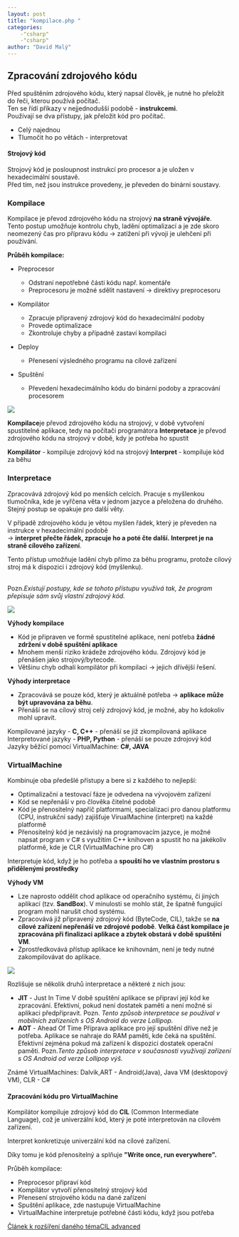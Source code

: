 ```yaml
---
layout: post
title: "kompilace.php "
categories:
    -"csharp"
    -"csharp"
author: "David Malý"
--- 
```



## Zpracování zdrojového kódu



Před spuštěním zdrojového kódu, který napsal člověk, je nutné ho přeložit do řeči, kterou používá počítač.
<br> Ten se řídí příkazy v nejjednodušší podobě - **instrukcemi**.
<br>Používají se dva přístupy, jak přeložit kód pro počítač.


- Celý najednou
- Tlumočit ho po větách - interpretovat


#### Strojový kód


Strojový kód je posloupnost instrukcí pro procesor a je uložen v hexadecimální soustavě.
<br>Před tím, než jsou instrukce provedeny, je převeden do binární soustavy.


###  Kompilace


Kompilace je převod zdrojového kódu na strojový **na straně vývojáře**.
<br>Tento postup umožňuje kontrolu chyb, ladění optimalizací a je zde skoro neomezený čas pro přípravu kódu -> zatížení při vývoji je ulehčení při používání.



**Průběh kompilace:**


- Preprocesor	
  - Odstraní nepotřebné části kódu např. komentáře
  - Preprocesoru je možné sdělit nastavení -> direktivy preprocesoru
- Kompilátor	
  - Zpracuje připravený zdrojový kód do hexadecimální podoby
  - Provede optimalizace
  - Zkontroluje chyby a případně zastaví kompilaci
- Deploy	
  - Přenesení výsledného programu na cílové zařízení
- Spuštění	
  - Převedení hexadecimálního kódu do binární podoby a zpracování procesorem

![](images/hexToBin.png)

**Kompilace**je převod zdrojového kódu na strojový, v době vytvoření spustitelné aplikace, tedy na počítači programátora 
**Interpretace** je převod zdrojového kódu na strojový v době, kdy je potřeba ho spustit<br>



**Kompilátor** - kompiluje zdrojový kód na strojový
**Interpret** - kompiluje kód za běhu<br>


### Interpretace


Zpracovává zdrojový kód po menších celcích. Pracuje s myšlenkou tlumočníka, kde je vyřčena věta v jednom jazyce a přeložena do druhého. Stejný postup se opakuje pro další věty.



V případě zdrojového kódu je větou myšlen řádek, který je převeden na instrukce v hexadecimální podobě 
<br>-> **interpret přečte řádek, zpracuje ho a poté čte další. Interpret je na straně cílového zařízení**.



Tento přístup umožňuje ladění chyb přímo za běhu programu, protože cílový stroj má k dispozici i zdrojový kód (myšlenku).

<br>Pozn.*Existují postupy, kde se tohoto přístupu využívá tak, že program přepisuje sám svůj vlastní zdrojový kód.*



![](images/Interpretace.png)

**Výhody kompilace**


- Kód je připraven ve formě spustitelné aplikace, není potřeba **žádné zdržení v době spuštění aplikace**
- Mnohem menší riziko krádeže zdrojového kódu. Zdrojový kód je přenášen jako strojový/bytecode.
- Většinu chyb odhalí kompilátor při kompilaci -> jejich dřívější řešení.



**Výhody interpretace**


- Zpracovává se pouze kód, který je aktuálně potřeba -> **aplikace může být upravována za běhu**.
- Přenáší se na cílový stroj celý zdrojový kód, je možné, aby ho kdokoliv mohl upravit.



Kompilované jazyky - **C, C++** - přenáší se již zkompilovaná aplikace
<br>Interpretované jazyky - **PHP, Python** - přenáší se pouze zdrojový kód
<br>Jazyky běžící pomocí VirtualMachine: **C#, JAVA**


### VirtualMachine


Kombinuje oba předešlé přístupy a bere si z každého to nejlepší:


- Optimalizační a testovací fáze je odvedena na vývojovém zařízení
- Kód se nepřenáší v pro člověka čitelné podobě
- Kód je přenositelný napříč platformami, specializaci pro danou platformu (CPU, instrukční sady) zajišťuje VirualMachine (interpret) na každé platformě
- Přenositelný kód je nezávislý na programovacím jazyce, je možné napsat program v C# s využitím C++ knihoven a spustit ho na jakékoliv platformě, kde je CLR (VirtualMachine pro C#)



Interpretuje kód, když je ho potřeba a **spouští ho ve vlastním prostoru s přidělenými prostředky**



**Výhody VM**


- Lze naprosto oddělit chod aplikace od operačního systému, či jiných aplikací (tzv. **SandBox**). V minulosti se mohlo stát, že špatně fungující program mohl narušit chod systému.
- Zpracovává již připravený zdrojový kód (ByteCode, CIL), takže se **na cílové zařízení nepřenáší ve zdrojové podobě**. **Velká část kompilace je zpracována při finalizaci aplikace a zbytek obstará v době spuštění VM**.
- Zprostředkovává přístup aplikace ke knihovnám, není je tedy nutné zakompilovávat do aplikace.

![](images/virtualMachine.png)

Rozlišuje se několik druhů interpretace a některé z nich jsou:


- **JIT** - Just In Time 
V době spuštění aplikace se připraví její kód ke zpracování. Efektivní, pokud není dostatek paměti a není možné si aplikaci předpřipravit.
 Pozn. *Tento způsob interpretace se používal v mobilních zařízeních s OS Android do verze Lollipop.*
- **AOT** - Ahead Of Time 
 Příprava aplikace pro její spuštění dříve než je potřeba. Aplikace se nahraje do RAM paměti, kde čeká na spuštění. Efektivní zejména pokud má zařízení k dispozici dostatek operační paměti.
 Pozn.*Tento způsob interpretace v současnosti využívají zařízení s OS Android od verze Lollipop výš.*



Známé VirtualMachines: Dalvik,ART - Android(Java), Java VM (desktopový VM), CLR - C#


#### Zpracování kódu pro VirtualMachine


Kompilátor kompiluje zdrojový kód do **CIL** (Common Intermediate Language), což je univerzální kód, který je poté interpretován na cílovém zařízení.



Interpret konkretizuje univerzální kód na cílové zařízení.



Díky tomu je kód přenositelný a splňuje **"Write once, run everywhere".**



Průběh kompilace:


- Preprocesor připraví kód
- Kompilátor vytvoří přenositelný strojový kód
- Přenesení strojového kódu na dané zařízení
- Spuštění aplikace, zde nastupuje VirtualMachine
- VirtualMachine interpretuje potřebné části kódu, když jsou potřeba



[Článek k rozšíření daného téma](http://www.itnetwork.cz/csharp/zaklady/c-sharp-tutorial-uvod-do-jazyka-a-dot-net-framework/)[CIL advanced](https://www.codeproject.com/Articles/362076/Understanding-Common-Intermediate-Language-CIL)